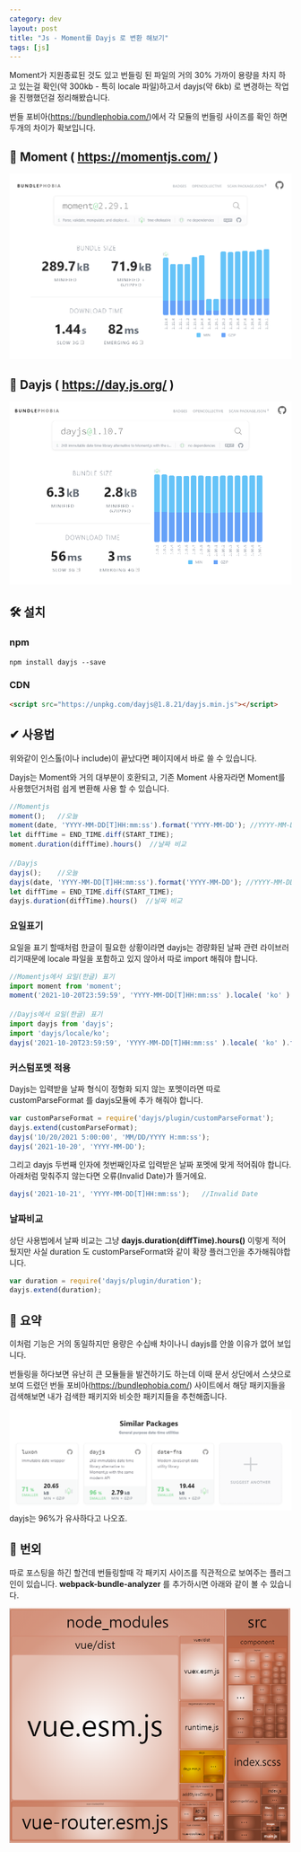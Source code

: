 ```yaml
---
category: dev
layout: post
title: "Js - Moment를 Dayjs 로 변환 해보기"
tags: [js]
---
```

Moment가 지원종료된 것도 있고 번들링 된 파일의 거의 30% 가까이 용량을 차지 하고 있는걸 확인(약 300kb - 특히 locale 파일)하고서  dayjs(약 6kb) 로 변경하는 작업을 진행했던걸 정리해봤습니다.
<!--more-->

번들 포비아(<a href="https://bundlephobia.com/" target="_blank" class="link">https://bundlephobia.com/</a>)에서 각 모듈의 번들링 사이즈를 확인 하면 두개의 차이가 확보입니다.

## 🧰 Moment ( <a href="https://momentjs.com/" target="_blank" class="link">https://momentjs.com/</a> )
![moment 사이즈](/assets/img/post/moment.png)

## 🧰 Dayjs ( <a href="https://day.js.org/" target="_blank" class="link">https://day.js.org/</a> )
![dayjs 사이즈](/assets/img/post/dayjs.png)

## 🛠 설치
### npm
```shell
npm install dayjs --save
```
### CDN
```html
<script src="https://unpkg.com/dayjs@1.8.21/dayjs.min.js"></script>
```

## ✔ 사용법
위와같이 인스톨(이나 include)이 끝났다면 페이지에서 바로 쓸 수 있습니다.

Dayjs는 Moment와 거의 대부분이 호환되고, 기존 Moment 사용자라면 Moment를 사용했던거처럼 쉽게 변환해 사용 할 수 있습니다.

```js
//Momentjs
moment();   //오늘
moment(date, 'YYYY-MM-DD[T]HH:mm:ss').format('YYYY-MM-DD'); //YYYY-MM-DD 포멧으로 변경
let diffTime = END_TIME.diff(START_TIME);
moment.duration(diffTime).hours()  //날짜 비교

//Dayjs
dayjs();    //오늘
dayjs(date, 'YYYY-MM-DD[T]HH:mm:ss').format('YYYY-MM-DD'); //YYYY-MM-DD 포멧으로 변경
let diffTime = END_TIME.diff(START_TIME);
dayjs.duration(diffTime).hours()  //날짜 비교
```

### 요일표기
요일을 표기 할때처럼 한글이 필요한 상황이라면 dayjs는 경량화된 날짜 관련 라이브러리기때문에 locale 파일을 포함하고 있지 않아서 따로 import 해줘야 합니다.
```js
//Momentjs에서 요일(한글) 표기
import moment from 'moment';
moment('2021-10-20T23:59:59', 'YYYY-MM-DD[T]HH:mm:ss' ).locale( 'ko' ).format( 'ddd' ); //수

//Dayjs에서 요일(한글) 표기
import dayjs from 'dayjs';
import 'dayjs/locale/ko';
dayjs('2021-10-20T23:59:59', 'YYYY-MM-DD[T]HH:mm:ss' ).locale( 'ko' ).format( 'ddd' ) //수
```

### 커스텀포멧 적용
Dayjs는 입력받을 날짜 형식이 정형화 되지 않는 포멧이라면 따로 customParseFormat 를 dayjs모듈에 추가 해줘야 합니다.
```js
var customParseFormat = require('dayjs/plugin/customParseFormat');
dayjs.extend(customParseFormat);
dayjs('10/20/2021 5:00:00', 'MM/DD/YYYY H:mm:ss');
dayjs('2021-10-20', 'YYYY-MM-DD');
```
그리고 dayjs 두번째 인자에 첫번째인자로 입력받은 날짜 포멧에 맞게 적어줘야 합니다. 
아래처럼 맞춰주지 않는다면 오류(Invalid Date)가 뜰거에요.
```js
dayjs('2021-10-21', 'YYYY-MM-DD[T]HH:mm:ss');   //Invalid Date
```

### 날짜비교
상단 사용법에서 날짜 비교는 그냥 **dayjs.duration(diffTime).hours()** 이렇게 적어 뒀지만 사실 duration 도 customParseFormat와 같이 확장 플러그인을 추가해줘야합니다.
```js
var duration = require('dayjs/plugin/duration');
dayjs.extend(duration);
```

## 📝 요약
이처럼 기능은 거의 동일하지만 용량은 수십배 차이나니 dayjs를 안쓸 이유가 없어 보입니다.

번들링을 하다보면 유난히 큰 모듈들을 발견하기도 하는데 이때 문서 상단에서 스샷으로 보여 드렸던 번들 포비아(<a href="https://bundlephobia.com/" target="_blank" class="link">https://bundlephobia.com/</a>) 사이트에서 해당 패키지들을 검색해보면 내가 검색한 패키지와 비슷한 패키지들을 추천해줍니다.

![번들포비아](/assets/img/post/bundle2.png)
dayjs는 96%가 유사하다고 나오죠.

## 📌 번외
따로 포스팅을 하긴 할건데 번들링할때 각 패키지 사이즈를 직관적으로 보여주는 플러그인이 있습니다.
**webpack-bundle-analyzer** 를 추가하시면 아래와 같이 볼 수 있습니다.

![webpack-bundle-analyzer](/assets/img/post/bundle.png)